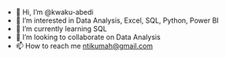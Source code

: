 - 👋 Hi, I’m @kwaku-abedi
- 👀 I’m interested in Data Analysis, Excel, SQL, Python, Power BI
- 🌱 I’m currently learning SQL
- 💞️ I’m looking to collaborate on Data Analysis
- 📫 How to reach me ntikumah@gmail.com

<!---
kwaku-abedi/kwaku-abedi is a ✨ special ✨ repository because its `README.md` (this file) appears on your GitHub profile.
You can click the Preview link to take a look at your changes.
--->
